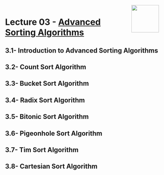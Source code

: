 <img align="right" width="90" height="90" src="https://github.com/cs-MohamedAyman/Computer-Science-Textbooks/blob/master/logos/algorithms.jpg">

# Lecture 03 - [Advanced Sorting Algorithms](https://github.com/cs-MohamedAyman/Algorithms/tree/master/Lecture-03-Advanced-Sorting-Algorithms)
## 3.1- Introduction to Advanced Sorting Algorithms
## 3.2- Count Sort Algorithm
## 3.3- Bucket Sort Algorithm
## 3.4- Radix Sort Algorithm
## 3.5- Bitonic Sort Algorithm
## 3.6- Pigeonhole Sort Algorithm
## 3.7- Tim Sort Algorithm
## 3.8- Cartesian Sort Algorithm

